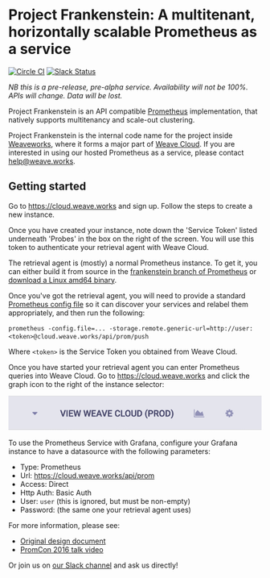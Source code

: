 # Project Frankenstein: A multitenant, horizontally scalable Prometheus as a service

[![Circle CI](https://circleci.com/gh/weaveworks/frankenstein/tree/master.svg?style=shield)](https://circleci.com/gh/weaveworks/frankenstein/tree/master)
[![Slack Status](https://slack.weave.works/badge.svg)](https://slack.weave.works)

*NB this is a pre-release, pre-alpha service. Availability will not be 100%.
APIs will change. Data will be lost.*

Project Frankenstein is an API compatible [Prometheus](https://prometheus.io)
implementation, that natively supports multitenancy and scale-out clustering.

Project Frankenstein is the internal code name for the project inside
[Weaveworks](https://weave.works), where it forms a major part of
[Weave Cloud](https://cloud.weave.works). If you are interested in using our
hosted Prometheus as a service, please contact
[help@weave.works](mailto:help@weave.works).

## Getting started

Go to https://cloud.weave.works and sign up. Follow the steps to create
a new instance.

Once you have created your instance, note down the 'Service Token' listed
underneath 'Probes' in the box on the right of the screen. You will use this
token to authenticate your retrieval agent with Weave Cloud.

The retrieval agent is (mostly) a normal Prometheus instance. To get it, you
can either build it from source in the
[frankenstein branch of Prometheus](https://github.com/tomwilkie/prometheus/tree/frankenstein)
or
[download a Linux amd64 binary](https://drive.google.com/open?id=0BwqTw528sZRIWlZNS1RFTFVBcmc).

Once you've got the retrieval agent, you will need to provide a standard
[Prometheus config file](https://prometheus.io/docs/operating/configuration/)
so it can discover your services and relabel them appropriately, and then run
the following:

    prometheus -config.file=... -storage.remote.generic-url=http://user:<token>@cloud.weave.works/api/prom/push

Where `<token>` is the Service Token you obtained from Weave Cloud.

Once you have started your retrieval agent you can enter Prometheus queries
into Weave Cloud. Go to https://cloud.weave.works and click the graph icon to
the right of the instance selector:

![Cropped screenshot of Weave Cloud showing Prometheus button as graph](weave-cloud-snippet.png?raw=true)

To use the Prometheus Service with Grafana, configure your Grafana instance to
have a datasource with the following parameters:

- Type: Prometheus
- Url: https://cloud.weave.works/api/prom
- Access: Direct
- Http Auth: Basic Auth
- User: `user` (this is ignored, but must be non-empty)
- Password: <Service Token> (the same one your retrieval agent uses)

For more information, please see:
- [Original design document](http://goo.gl/prdUYV)
- [PromCon 2016 talk video](https://www.youtube.com/watch?v=3Tb4Wc0kfCM)

Or join us on [our Slack channel](https://slack.weave.works) and ask us
directly!
